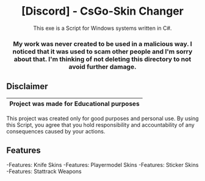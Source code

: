 <h1 align="center">[Discord] - CsGo-Skin Changer</h1>




<p align="center">
  This exe is a Script for Windows systems written in C#.
</p>
<h3><p align="center">
  My work was never created to be used in a malicious way. I noticed that it was used to scam other people and I'm sorry about that.
  I'm thinking of not deleting this directory to not avoid further damage.
</p></h3>


## Disclaimer

|Project was made for Educational purposes|
|-------------------------------------------------|
This project was created only for good purposes and personal use.
By using this Script, you agree that you hold responsibility and accountability of any consequences caused by your actions.

## Features

-Features: Knife Skins
-Features: Playermodel Skins
-Features: Sticker Skins
-Features: Stattrack Weapons
